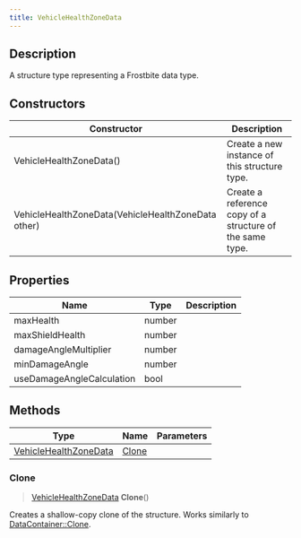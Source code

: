 ```yaml
---
title: VehicleHealthZoneData
---
```

## Description

A structure type representing a Frostbite data type.

## Constructors

| Constructor                                        | Description                                              |
| -------------------------------------------------- | -------------------------------------------------------- |
| VehicleHealthZoneData()                            | Create a new instance of this structure type.            |
| VehicleHealthZoneData(VehicleHealthZoneData other) | Create a reference copy of a structure of the same type. |

## Properties

| Name                      | Type   | Description |
| ------------------------- | ------ | ----------- |
| maxHealth                 | number |             |
| maxShieldHealth           | number |             |
| damageAngleMultiplier     | number |             |
| minDamageAngle            | number |             |
| useDamageAngleCalculation | bool   |             |

## Methods

| Type                                           | Name            | Parameters |
| ---------------------------------------------- | --------------- | ---------- |
| [VehicleHealthZoneData](/vext/ref/fb/vehiclehealthzonedata/) | [Clone](#clone) |            |

### Clone

> [VehicleHealthZoneData](/vext/ref/fb/vehiclehealthzonedata/) **Clone**()

Creates a shallow-copy clone of the structure. Works similarly to [DataContainer::Clone](/vext/ref/shared/class/datacontainer#clone).
